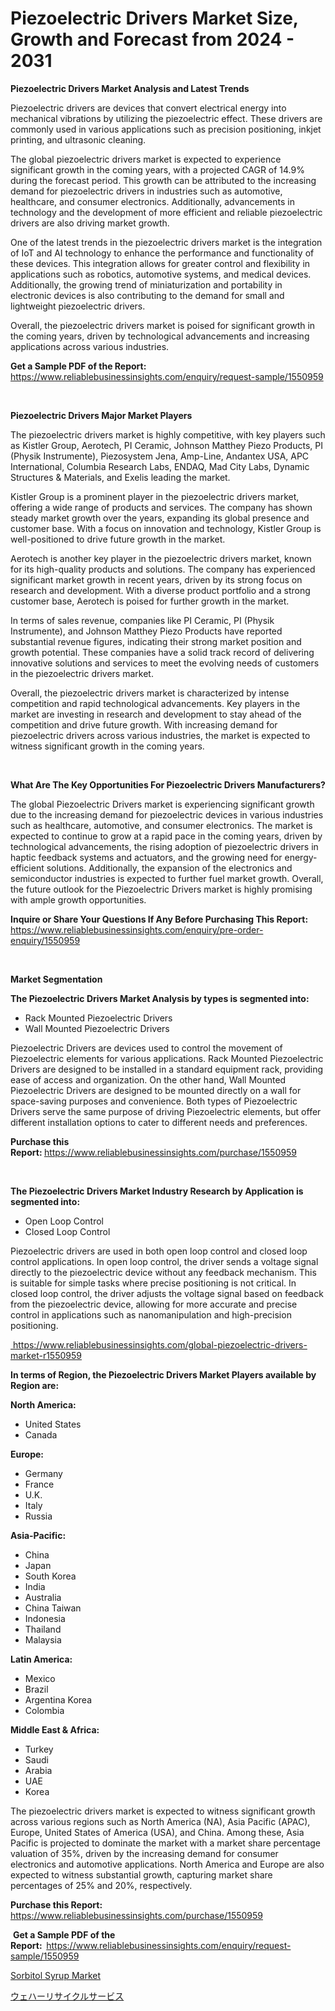 <p><h1>Piezoelectric Drivers Market Size, Growth and Forecast from 2024 - 2031</h1></p><p><strong>Piezoelectric Drivers Market Analysis and Latest Trends</strong></p>
<p><p>Piezoelectric drivers are devices that convert electrical energy into mechanical vibrations by utilizing the piezoelectric effect. These drivers are commonly used in various applications such as precision positioning, inkjet printing, and ultrasonic cleaning.</p><p>The global piezoelectric drivers market is expected to experience significant growth in the coming years, with a projected CAGR of 14.9% during the forecast period. This growth can be attributed to the increasing demand for piezoelectric drivers in industries such as automotive, healthcare, and consumer electronics. Additionally, advancements in technology and the development of more efficient and reliable piezoelectric drivers are also driving market growth.</p><p>One of the latest trends in the piezoelectric drivers market is the integration of IoT and AI technology to enhance the performance and functionality of these devices. This integration allows for greater control and flexibility in applications such as robotics, automotive systems, and medical devices. Additionally, the growing trend of miniaturization and portability in electronic devices is also contributing to the demand for small and lightweight piezoelectric drivers.</p><p>Overall, the piezoelectric drivers market is poised for significant growth in the coming years, driven by technological advancements and increasing applications across various industries.</p></p>
<p><strong>Get a Sample PDF of the Report:&nbsp;</strong> <a href="https://www.reliablebusinessinsights.com/enquiry/request-sample/1550959">https://www.reliablebusinessinsights.com/enquiry/request-sample/1550959</a></p>
<p>&nbsp;</p>
<p><strong>Piezoelectric Drivers Major Market Players</strong></p>
<p><p>The piezoelectric drivers market is highly competitive, with key players such as Kistler Group, Aerotech, PI Ceramic, Johnson Matthey Piezo Products, PI (Physik Instrumente), Piezosystem Jena, Amp-Line, Andantex USA, APC International, Columbia Research Labs, ENDAQ, Mad City Labs, Dynamic Structures & Materials, and Exelis leading the market.</p><p>Kistler Group is a prominent player in the piezoelectric drivers market, offering a wide range of products and services. The company has shown steady market growth over the years, expanding its global presence and customer base. With a focus on innovation and technology, Kistler Group is well-positioned to drive future growth in the market.</p><p>Aerotech is another key player in the piezoelectric drivers market, known for its high-quality products and solutions. The company has experienced significant market growth in recent years, driven by its strong focus on research and development. With a diverse product portfolio and a strong customer base, Aerotech is poised for further growth in the market.</p><p>In terms of sales revenue, companies like PI Ceramic, PI (Physik Instrumente), and Johnson Matthey Piezo Products have reported substantial revenue figures, indicating their strong market position and growth potential. These companies have a solid track record of delivering innovative solutions and services to meet the evolving needs of customers in the piezoelectric drivers market.</p><p>Overall, the piezoelectric drivers market is characterized by intense competition and rapid technological advancements. Key players in the market are investing in research and development to stay ahead of the competition and drive future growth. With increasing demand for piezoelectric drivers across various industries, the market is expected to witness significant growth in the coming years.</p></p>
<p>&nbsp;</p>
<p><strong>What Are The Key Opportunities For Piezoelectric Drivers Manufacturers?</strong></p>
<p><p>The global Piezoelectric Drivers market is experiencing significant growth due to the increasing demand for piezoelectric devices in various industries such as healthcare, automotive, and consumer electronics. The market is expected to continue to grow at a rapid pace in the coming years, driven by technological advancements, the rising adoption of piezoelectric drivers in haptic feedback systems and actuators, and the growing need for energy-efficient solutions. Additionally, the expansion of the electronics and semiconductor industries is expected to further fuel market growth. Overall, the future outlook for the Piezoelectric Drivers market is highly promising with ample growth opportunities.</p></p>
<p><strong>Inquire or Share Your Questions If Any Before Purchasing This Report:</strong> <a href="https://www.reliablebusinessinsights.com/enquiry/pre-order-enquiry/1550959">https://www.reliablebusinessinsights.com/enquiry/pre-order-enquiry/1550959</a></p>
<p>&nbsp;</p>
<p><strong>Market Segmentation</strong></p>
<p><strong>The Piezoelectric Drivers Market Analysis by types is segmented into:</strong></p>
<p><ul><li>Rack Mounted Piezoelectric Drivers</li><li>Wall Mounted Piezoelectric Drivers</li></ul></p>
<p><p>Piezoelectric Drivers are devices used to control the movement of Piezoelectric elements for various applications. Rack Mounted Piezoelectric Drivers are designed to be installed in a standard equipment rack, providing ease of access and organization. On the other hand, Wall Mounted Piezoelectric Drivers are designed to be mounted directly on a wall for space-saving purposes and convenience. Both types of Piezoelectric Drivers serve the same purpose of driving Piezoelectric elements, but offer different installation options to cater to different needs and preferences.</p></p>
<p><strong>Purchase this Report:&nbsp;</strong><a href="https://www.reliablebusinessinsights.com/purchase/1550959">https://www.reliablebusinessinsights.com/purchase/1550959</a></p>
<p>&nbsp;</p>
<p><strong>The Piezoelectric Drivers Market Industry Research by Application is segmented into:</strong></p>
<p><ul><li>Open Loop Control</li><li>Closed Loop Control</li></ul></p>
<p><p>Piezoelectric drivers are used in both open loop control and closed loop control applications. In open loop control, the driver sends a voltage signal directly to the piezoelectric device without any feedback mechanism. This is suitable for simple tasks where precise positioning is not critical. In closed loop control, the driver adjusts the voltage signal based on feedback from the piezoelectric device, allowing for more accurate and precise control in applications such as nanomanipulation and high-precision positioning.</p></p>
<p><a href="https://www.reliablebusinessinsights.com/global-piezoelectric-drivers-market-r1550959">&nbsp;https://www.reliablebusinessinsights.com/global-piezoelectric-drivers-market-r1550959</a></p>
<p><strong>In terms of Region, the Piezoelectric Drivers Market Players available by Region are:</strong></p>
<p>
    <p> <strong> North America: </strong>
        <ul>
            <li>United States</li>
            <li>Canada</li>
        </ul>
        </p> 
    <p> <strong> Europe: </strong>
        <ul>
            <li>Germany</li>
            <li>France</li>
            <li>U.K.</li>
            <li>Italy</li>
            <li>Russia</li>
        </ul>
        </p> 
    <p> <strong> Asia-Pacific: </strong>
        <ul>
            <li>China</li>
            <li>Japan</li>
            <li>South Korea</li>
            <li>India</li>
            <li>Australia</li>
            <li>China Taiwan</li>
            <li>Indonesia</li>
            <li>Thailand</li>
            <li>Malaysia</li>
        </ul>
        </p> 
    <p> <strong> Latin America: </strong>
        <ul>
            <li>Mexico</li>
            <li>Brazil</li>
            <li>Argentina Korea</li>
            <li>Colombia</li>
        </ul>
        </p> 
    <p> <strong> Middle East & Africa: </strong>
        <ul>
            <li>Turkey</li>
            <li>Saudi</li>
            <li>Arabia</li>
            <li>UAE</li>
            <li>Korea</li>
        </ul>
    </p>
    </p>
<p><p>The piezoelectric drivers market is expected to witness significant growth across various regions such as North America (NA), Asia Pacific (APAC), Europe, United States of America (USA), and China. Among these, Asia Pacific is projected to dominate the market with a market share percentage valuation of 35%, driven by the increasing demand for consumer electronics and automotive applications. North America and Europe are also expected to witness substantial growth, capturing market share percentages of 25% and 20%, respectively.</p></p>
<p><strong>Purchase this Report: </strong><a href="https://www.reliablebusinessinsights.com/purchase/1550959">https://www.reliablebusinessinsights.com/purchase/1550959</a></p>
<p>&nbsp;<strong>Get a Sample PDF of the Report:&nbsp;&nbsp;</strong><a href="https://www.reliablebusinessinsights.com/enquiry/request-sample/1550959">https://www.reliablebusinessinsights.com/enquiry/request-sample/1550959</a></p>
<p><strong></strong></p>
<p><p><a href="https://github.com/JeanneSawayn2023/Market-Research-Report-List-1/blob/main/sorbitol-syrup-market.md">Sorbitol Syrup Market</a></p><p><a href="https://github.com/oqxogxyvqe90775/Market-Research-Report-List-2/blob/main/9931539153458.md">ウェハーリサイクルサービス</a></p></p>